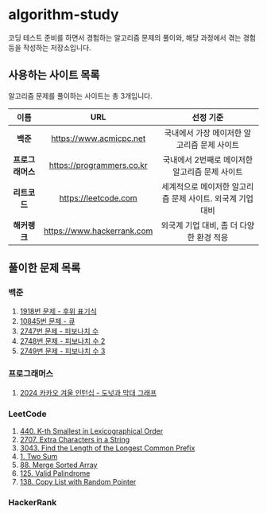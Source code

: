 # algorithm-study

코딩 테스트 준비를 하면서 경험하는 알고리즘 문제의 풀이와, 해당 과정에서 겪는 경험 등을 작성하는 저장소입니다.

## 사용하는 사이트 목록

알고리즘 문제를 풀이하는 사이트는 총 3개입니다.

|     이름     |            URL             |               선정 기준               |
|:----------:|:--------------------------:|:---------------------------------:|
|   **백준**   |  https://www.acmicpc.net   |     국내에서 가장 메이저한 알고리즘 문제 사이트      |
| **프로그래머스** | https://programmers.co.kr  |    국내에서 2번째로 메이저한 알고리즘 문제 사이트     |
|  **리트코드**  |    https://leetcode.com    | 세계적으로 메이저한 알고리즘 문제 사이트. 외국계 기업 대비 |
|  **해커랭크**  | https://www.hackerrank.com |     외국계 기업 대비, 좀 더 다양한 환경 적응      |

## 풀이한 문제 목록

### 백준

<ol>
  <li><a href="https://www.acmicpc.net/problem/1918">1918번 문제 - 후위 표기식</a></li>
  <li><a href="https://www.acmicpc.net/problem/10845">10845번 문제 - 큐</a></li>
  <li><a href="https://www.acmicpc.net/problem/2747">2747번 문제 - 피보나치 수</a></li>
  <li><a href="https://www.acmicpc.net/problem/2748">2748번 문제 - 피보나치 수 2</a></li>
  <li><a href="https://www.acmicpc.net/problem/2749">2749번 문제 - 피보나치 수 3</a></li>
</ol>

### 프로그래머스

<ol>
  <li><a href="https://school.programmers.co.kr/learn/courses/30/lessons/258711">2024 카카오 겨울 인턴십 - 도넛과 막대 그래프</a></li>
</ol>

### LeetCode

<ol>
  <li><a href="https://leetcode.com/problems/k-th-smallest-in-lexicographical-order/description/">440. K-th Smallest in Lexicographical Order</a></li>
  <li><a href="https://leetcode.com/problems/extra-characters-in-a-string/description/">2707. Extra Characters in a String</a></li>
  <li><a href="https://leetcode.com/problems/find-the-length-of-the-longest-common-prefix/description/">3043. Find the Length of the Longest Common Prefix</a></li>
  <li><a href="https://leetcode.com/problems/two-sum/description/">1. Two Sum</a></li>
  <li><a href="https://leetcode.com/problems/merge-sorted-array/description/">88. Merge Sorted Array</a></li>
  <li><a href="https://leetcode.com/problems/valid-palindrome/description/">125. Valid Palindrome</a></li>
  <li><a href="https://leetcode.com/problems/copy-list-with-random-pointer/description/">138. Copy List with Random Pointer</a></li>

</ol>

### HackerRank

